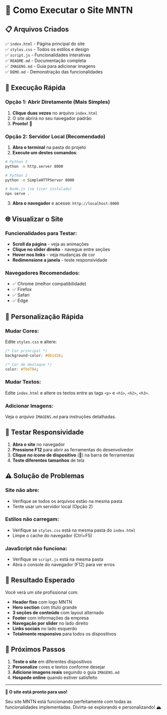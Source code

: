 # 🚀 Como Executar o Site MNTN

## 📋 Arquivos Criados

✅ `index.html` - Página principal do site  
✅ `styles.css` - Todos os estilos e design  
✅ `script.js` - Funcionalidades interativas  
✅ `README.md` - Documentação completa  
✅ `IMAGENS.md` - Guia para adicionar imagens  
✅ `DEMO.md` - Demonstração das funcionalidades

## 🎯 Execução Rápida

### Opção 1: Abrir Diretamente (Mais Simples)

1. **Clique duas vezes** no arquivo `index.html`
2. O site abrirá no seu navegador padrão
3. **Pronto!** 🎉

### Opção 2: Servidor Local (Recomendado)

1. **Abra o terminal** na pasta do projeto
2. **Execute um destes comandos**:

```bash
# Python 3
python -m http.server 8000

# Python 2
python -m SimpleHTTPServer 8000

# Node.js (se tiver instalado)
npx serve .
```

3. **Abra o navegador** e acesse: `http://localhost:8000`

## 🌐 Visualizar o Site

### Funcionalidades para Testar:

- **Scroll da página** - veja as animações
- **Clique no slider direito** - navegue entre seções
- **Hover nos links** - veja mudanças de cor
- **Redimensione a janela** - teste responsividade

### Navegadores Recomendados:

- ✅ Chrome (melhor compatibilidade)
- ✅ Firefox
- ✅ Safari
- ✅ Edge

## 🔧 Personalização Rápida

### Mudar Cores:

Edite `styles.css` e altere:

```css
/* Cor principal */
background-color: #0b1d26;

/* Cor de destaque */
color: #fbd784;
```

### Mudar Textos:

Edite `index.html` e altere os textos entre as tags `<p>` e `<h1>`, `<h2>`, `<h3>`.

### Adicionar Imagens:

Veja o arquivo `IMAGENS.md` para instruções detalhadas.

## 📱 Testar Responsividade

1. **Abra o site** no navegador
2. **Pressione F12** para abrir as ferramentas do desenvolvedor
3. **Clique no ícone de dispositivo** (📱) na barra de ferramentas
4. **Teste diferentes tamanhos** de tela

## ⚠️ Solução de Problemas

### Site não abre:

- Verifique se todos os arquivos estão na mesma pasta
- Tente usar um servidor local (Opção 2)

### Estilos não carregam:

- Verifique se `styles.css` está na mesma pasta do `index.html`
- Limpe o cache do navegador (Ctrl+F5)

### JavaScript não funciona:

- Verifique se `script.js` está na mesma pasta
- Abra o console do navegador (F12) para ver erros

## 🎉 Resultado Esperado

Você verá um site profissional com:

- **Header fixo** com logo MNTN
- **Hero section** com título grande
- **3 seções de conteúdo** com layout alternado
- **Footer** com informações da empresa
- **Navegação por slider** no lado direito
- **Links sociais** no lado esquerdo
- **Totalmente responsivo** para todos os dispositivos

## 🚀 Próximos Passos

1. **Teste o site** em diferentes dispositivos
2. **Personalize** cores e textos conforme desejar
3. **Adicione imagens reais** seguindo o guia `IMAGENS.md`
4. **Hospede online** quando estiver satisfeito

---

**🎯 O site está pronto para uso!**

Seu site MNTN está funcionando perfeitamente com todas as funcionalidades implementadas. Divirta-se explorando e personalizando! 🏔️






